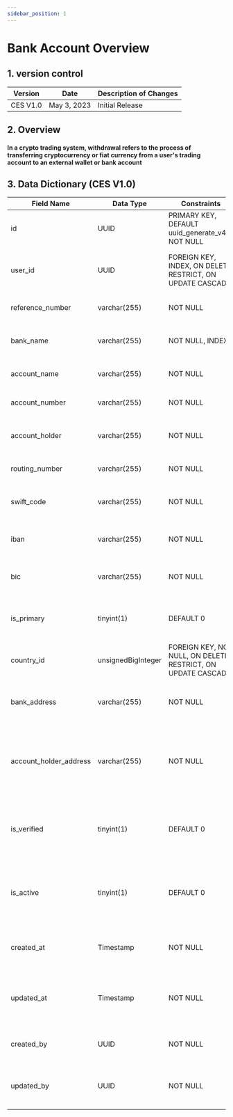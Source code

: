 ```yaml
---
sidebar_position: 1
---
```


# Bank Account Overview

## 1. version control

| Version  | Date        | Description of Changes |
| -------- | ----------- | ---------------------- |
| CES V1.0 | May 3, 2023 | Initial Release        |

## 2. Overview

#### In a crypto trading system, withdrawal refers to the process of transferring cryptocurrency or fiat currency from a user's trading account to an external wallet or bank account

## 3. Data Dictionary (CES V1.0)

| Field Name                | Data Type    | Constraints                           | Description                                                                |
| ------------------------- | ------------ | ------------------------------------- | -------------------------------------------------------------------------- |
| id                        | UUID          | PRIMARY KEY, DEFAULT uuid_generate_v4(), NOT NULL | Unique identifier for bank account                                                                       |
| user_id                   | UUID          | FOREIGN KEY, INDEX, ON DELETE RESTRICT, ON UPDATE CASCADE                                                                            | ID of the user who owns the Key bank account                                                          |
| reference_number          | varchar(255) | NOT NULL                              | Reference Number of the Bank                                                                           |
| bank_name                 | varchar(255) | NOT NULL, INDEX                       | Name of the bank where the account is held                                                          |
| account_name              | varchar(255) | NOT NULL                              | Name on the bank account                                                                            |
| account_number            | varchar(255) | NOT NULL                              | Bank account number                                                                             |
| account_holder            | varchar(255) | NOT NULL                              | Bank account holder Name                                                                               |
| routing_number            | varchar(255) | NOT NULL                              | Bank routing number                                                                             |
| swift_code                | varchar(255) | NOT NULL                              | SWIFT code for international transfers                                                            |
| iban                      | varchar(255) | NOT NULL                              | IBAN number for international transfers                                                            |
| bic                       | varchar(255) | NOT NULL                              | BIC number for international transfers                                                            |
| is_primary                | tinyint(1)   | DEFAULT 0                             | Indicates if this is the primary bank account                                                           |
| country_id                | unsignedBigInteger | FOREIGN KEY, NOT NULL, ON DELETE RESTRICT, ON UPDATE CASCADE                                                                            | Country ID indicating the Bank location                                                                  |
| bank_address              | varchar(255) | NOT NULL                              | Bank Address  indicating the address of the Bank                                                 |
| account_holder_address    | varchar(255) | NOT NULL                              | Account Holder Address indicating the address of the account owner                                |
| is_verified               | tinyint(1)   | DEFAULT 0                             | IsVerified indicating whether the Bank account verified or not                                           |
| is_active                 | tinyint(1)   | DEFAULT 0                             | IsActive indicating whether the Bank Account active or not                                             |
| created_at                | Timestamp    | NOT NULL                              | Timestamp when the bank account was created                                                           |
| updated_at                | Timestamp    | NOT NULL                              | Timestamp when the bank account was last updated                                                      |
| created_by                | UUID         | NOT NULL                              | ID of By whom Bank account is created                                                                 |
| updated_by                | UUID         | NOT NULL                              | ID of By whom Bank account  was last updated                                                          |
``
``

